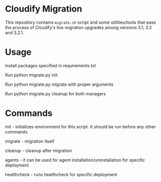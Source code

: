 # Cloudify Migration

This repository contains `migrate.sh` script and some utilities/tools that ease the process of Cloudify's live migration upgrades among versions 3.1, 3.2 and 3.2.1.

# Usage

Install packages specified in requirements.txt

Run python migrate.py init

Run python migrate.py migrate with proper arguments

Run python migrate.py cleanup for both managers


# Commands
init - initializes environment for this script. It should be run before any other commands.

migrate - migration itself

cleanup - cleanup after migration

agents - it can be used for agent installation/uninstallation for specific deployment

healthcheck - runs healthcheck for specific deployment

